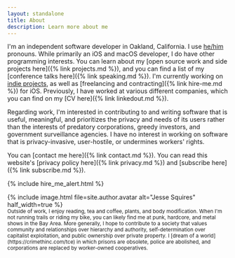 ```yaml
---
layout: standalone
title: About
description: Learn more about me
---
```


I'm an independent software developer in Oakland, California. I use [he/him](https://pronoun.is/he) pronouns. While primarily an iOS and macOS developer, I do have other programming interests. You can learn about my [open source work and side projects here]({% link projects.md %}), and you can find a list of my [conference talks here]({% link speaking.md %}). I'm currently working on [indie projects](https://www.hexedbits.com), as well as [freelancing and contracting]({% link hire-me.md %}) for iOS. Previously, I have worked at various different companies, which you can find on my [CV here]({% link linkedout.md %}).

Regarding work, I'm interested in contributing to and writing software that is useful, meaningful, and prioritizes the privacy and needs of its users rather than the interests of predatory corporations, greedy investors, and government surveillance agencies. I have no interest in working on software that is privacy-invasive, user-hostile, or undermines workers' rights.

You can [contact me here]({% link contact.md %}). You can read this website's [privacy policy here]({% link privacy.md %}) and [subscribe here]({% link subscribe.md %}).

{% include hire_me_alert.html %}

<div class="row mt-4 mb-4">
{% include image.html
    file=site.author.avatar
    alt="Jesse Squires"
    half_width=true
%}
</div>

<small class="text-body-secondary" markdown="1">
Outside of work, I enjoy reading, tea and coffee, plants, and body modification. When I'm not running trails or riding my bike, you can likely find me at punk, hardcore, and metal shows in the Bay Area. More generally, I hope to contribute to a society that values community and relationships over hierarchy and authority, self-determination over capitalist exploitation, and public ownership over private property. I [dream of a world](https://crimethinc.com/tce) in which prisons are obsolete, police are abolished, and corporations are replaced by worker-owned cooperatives.
</small>
